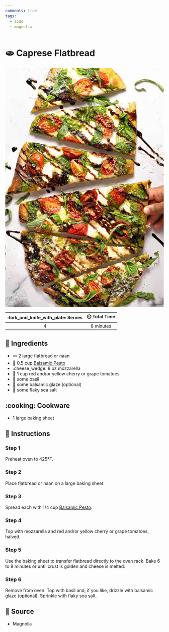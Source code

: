 ```yaml
---
comments: true
tags:
  - side
  - magnolia
---
```

# :flatbread: Caprese Flatbread

![Caprese Flatbread](../assets/images/caprese-flatbread.jpg)

| :fork_and_knife_with_plate: Serves | :timer_clock: Total Time |
|:----------------------------------:|:-----------------------: |
| 4 | 8 minutes |

## :salt: Ingredients

- :flatbread: 2 large flatbread or naan
- :herb: 0.5 cup [Balsamic Pesto][1]
- :cheese_wedge: 8 oz mozzarella
- :tomato: 1 cup red and/or yellow cherry or grape tomatoes
- :herb: some basil
- :sake: some balsamic glaze (optional)
- :salt: some flaky sea salt

## :cooking: Cookware

- 1 large baking sheet

## :pencil: Instructions

### Step 1

Preheat oven to 425°F.

### Step 2

Place flatbread or naan on a large baking sheet.

### Step 3

Spread each with 1/4 cup [Balsamic Pesto][1].

### Step 4

Top with mozzarella and red and/or yellow cherry or grape tomatoes, halved.

### Step 5

Use the baking sheet to transfer flatbread directly to the oven rack. Bake 6 to 8 minutes or until crust is golden and
cheese is melted.

### Step 6

Remove from oven. Top with basil and, if you like, drizzle with balsamic glaze (optional). Sprinkle with flaky sea salt.

## :link: Source

- Magnolia

[1]: <../sauces-and-dressings/pesto/balsamic-pesto.md>
